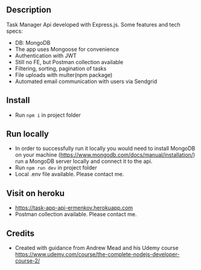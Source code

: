 ## Description

Task Manager Api developed with Express.js. Some features and tech specs:

-   DB: MongoDB
-   The app uses Mongoose for convenience
-   Authentication with JWT
-   Still no FE, but Postman collection available
-   Filtering, sorting, pagination of tasks
-   File uploads with multer(npm package)
-   Automated email communication with users via Sendgrid

## Install

-   Run `npm i` in project folder

## Run locally

-   In order to successfully run it locally you would need to install MongoDB on your machine (https://www.mongodb.com/docs/manual/installation/) run a MongoDB server locally and connect it to the api.
-   Run `npm run dev` in project folder
-   Local .env file available. Please contact me.

## Visit on heroku

-   https://task-app-api-ermenkov.herokuapp.com
-   Postman collection available. Please contact me.

## Credits

-   Created with guidance from Andrew Mead and his Udemy course https://www.udemy.com/course/the-complete-nodejs-developer-course-2/
